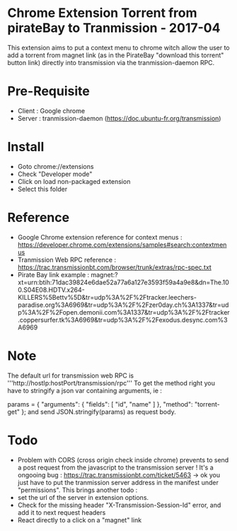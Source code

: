 Chrome Extension Torrent from pirateBay to Tranmission - 2017-04
================================================================

This extension aims to put a context menu to chrome witch allow the user to add a torrent from magnet link (as in the PirateBay "download this torrent" button link) directly into transmission via the tranmission-daemon RPC.

# Pre-Requisite

- Client : Google chrome
- Server : tranmission-daemon (https://doc.ubuntu-fr.org/transmission)

# Install
- Goto chrome://extensions
- Check "Developer mode"
- Click on load non-packaged extension
- Select this folder

# Reference

- Google Chrome extension reference for context menus : https://developer.chrome.com/extensions/samples#search:contextmenus
- Tranmission Web RPC reference : https://trac.transmissionbt.com/browser/trunk/extras/rpc-spec.txt
- Pirate Bay link example : magnet:?xt=urn:btih:71dac39824e6dae52a77a6a127e3593f59a4a9e8&dn=The.100.S04E08.HDTV.x264-KILLERS%5Bettv%5D&tr=udp%3A%2F%2Ftracker.leechers-paradise.org%3A6969&tr=udp%3A%2F%2Fzer0day.ch%3A1337&tr=udp%3A%2F%2Fopen.demonii.com%3A1337&tr=udp%3A%2F%2Ftracker.coppersurfer.tk%3A6969&tr=udp%3A%2F%2Fexodus.desync.com%3A6969

# Note
The default url for transmission web RPC is '''http://hostIp:hostPort/transmission/rpc'''
To get the method right you have to stringify a json var containing arguments, ie : 

params = {
       "arguments": {
           "fields": [
               "id", 
               "name"
           ]
       }, 
       "method": "torrent-get"
    };
and send JSON.stringify(params) as request body.

# Todo

- Problem with CORS (cross origin check inside chrome) prevents to send a post request from the javascript to the transmission server ! It's a ongooing bug : https://trac.transmissionbt.com/ticket/5463
-> ok you just have to put the tranmission server address in the manifest under "permissions". 
This brings another todo : 
- set the url of the server in extension options.
- Check for the missing header "X-Transmission-Session-Id" error, and add it to next request headers
- React directly to a click on a "magnet" link